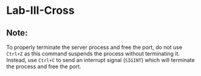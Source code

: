# Lab-III-Cross

## Note:
To properly terminate the server process and free the port, do not use `Ctrl+Z` as this command suspends the process without terminating it. Instead, use `Ctrl+C` to send an interrupt signal (`SIGINT`) which will terminate the process and free the port.